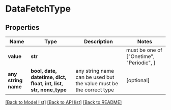 # DataFetchType


## Properties
Name | Type | Description | Notes
------------ | ------------- | ------------- | -------------
**value** | **str** |  |  must be one of ["Onetime", "Periodic", ]
**any string name** | **bool, date, datetime, dict, float, int, list, str, none_type** | any string name can be used but the value must be the correct type | [optional]

[[Back to Model list]](../README.md#documentation-for-models) [[Back to API list]](../README.md#documentation-for-api-endpoints) [[Back to README]](../README.md)


